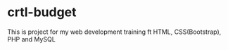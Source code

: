 # crtl-budget
This is project for my web development training ft HTML, CSS(Bootstrap), PHP and MySQL 
